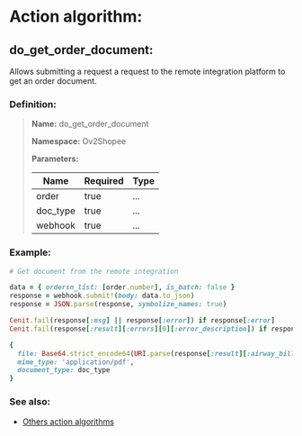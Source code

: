 # Action algorithm:

## do_get_order_document:

Allows submitting a request a request to the remote integration platform to get an order document.
    
### Definition:

> **Name:** do_get_order_document
> 
> **Namespace:** Ov2Shopee
>
> **Parameters:**
> 
> | Name | Required | Type |
> | --- | --- | --- |
> | order | true | ... |
> | doc_type | true | ... |
> | webhook | true | ... |

### Example:
```RUBY
# Get document from the remote integration

data = { ordersn_list: [order.number], is_batch: false }
response = webhook.submit!(body: data.to_json)
response = JSON.parse(response, symbolize_names: true)

Cenit.fail(response[:msg] || response[:error]) if response[:error]
Cenit.fail(response[:result][:errors][0][:error_description]) if response[:result][:errors].any?

{
  file: Base64.strict_encode64(URI.parse(response[:result][:airway_bills][0][:airway_bill]).read),
  mime_type: 'application/pdf',
  document_type: doc_type
}

```

### See also:
* [Others action algorithms](overview?id=do_get_order_document)